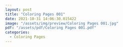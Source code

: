```yaml
---
layout: post
title: "Coloring Pages 001"
date: 2021-10-31 14:06:30.015422
image: "/assets/img/preview/Coloring Pages 001.jpg"
pdf: "/assets/pdf/Coloring Pages 001.pdf"
categories:
  - Coloring Pages 
---
```

